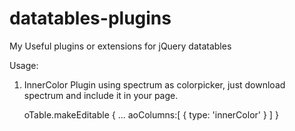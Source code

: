 datatables-plugins
==================

My Useful plugins or extensions for jQuery datatables

Usage:

1. InnerColor Plugin
    using spectrum as colorpicker, just download spectrum and include it in your page.

     oTable.makeEditable {
              ...
              aoColumns:[
                    {
                       type: 'innerColor'
                    }
              ]
     }
